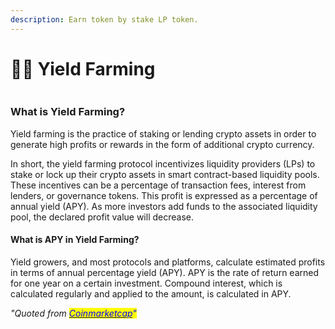```yaml
---
description: Earn token by stake LP token.
---
```


# 👨🌾 Yield Farming

<figure><img src="../../../../.gitbook/assets/head3.png" alt=""><figcaption></figcaption></figure>

### What is Yield Farming?

Yield farming is the practice of staking or lending crypto assets in order to generate high profits or rewards in the form of additional crypto currency.

In short, the yield farming protocol incentivizes liquidity providers (LPs) to stake or lock up their crypto assets in smart contract-based liquidity pools. These incentives can be a percentage of transaction fees, interest from lenders, or governance tokens. This profit is expressed as a percentage of annual yield (APY). As more investors add funds to the associated liquidity pool, the declared profit value will decrease.

#### What is APY in Yield Farming?&#x20;

Yield growers, and most protocols and platforms, calculate estimated profits in terms of annual percentage yield (APY). APY is the rate of return earned for one year on a certain investment. Compound interest, which is calculated regularly and applied to the amount, is calculated in APY.

_"Quoted from_ [_<mark style="color:blue;">Coinmarketcap</mark>_](https://coinmarketcap.com/)_<mark style="color:blue;">"</mark>_

